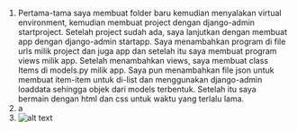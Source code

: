 1. Pertama-tama saya membuat folder baru kemudian menyalakan virtual environment, kemudian membuat project dengan django-admin startproject. Setelah project sudah ada, saya lanjutkan dengan membuat app
   dengan django-admin startapp. Saya menambahkan program di file urls milik project dan juga app dan setelah itu saya membuat program views milik app. Setelah menambahkan views, saya membuat class Items
   di models.py milik app.
   Saya pun menambahkan file json untuk membuat item-item untuk di-list dan menggunakan django-admin loaddata sehingga objek dari models terbentuk. Setelah itu saya bermain dengan html dan css untuk waktu
   yang terlalu lama.
2. a
3. ![alt text]()
   
